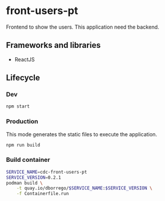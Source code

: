 # front-users-pt

Frontend to show the users. This application need the backend.

## Frameworks and libraries
* ReactJS

## Lifecycle

### Dev

```bash
npm start
```

### Production

This mode generates the static files to execute the application.

```bash
npm run build
```

### Build container

```bash
SERVICE_NAME=cdc-front-users-pt
SERVICE_VERSION=0.2.1
podman build \
    -t quay.io/dborrego/$SERVICE_NAME:$SERVICE_VERSION \
    -f Containerfile.run
```

